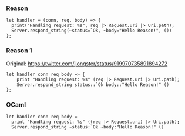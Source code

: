 ### Reason
```
let handler = (conn, req, body) => {
  print("Handling request: %s", req |> Request.uri |> Uri.path);
  Server.respond_string(~status=`Ok, ~body="Hello Reason!", ())
};
```

### Reason 1
Original: https://twitter.com/jlongster/status/919970735891894272

```
let handler conn req body => {
	print "Handling request: %s" (req |> Request.uri |> Uri.path);
	Server.respond_string status::`Ok body::"Hello Reason!" ()
};
```


### OCaml
```
let handler conn req body =
  print "Handling request: %s" ((req |> Request.uri) |> Uri.path);
  Server.respond_string ~status:`Ok ~body:"Hello Reason!" ()
```
